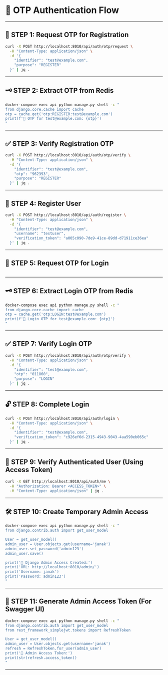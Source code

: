 # 🚀 OTP Authentication Flow
---

## 🧩 STEP 1: Request OTP for Registration

```bash
curl -X POST http://localhost:8010/api/auth/otp/request \
  -H "Content-Type: application/json" \
  -d '{
    "identifier": "test@example.com",
    "purpose": "REGISTER"
  }' | jq .
```

---

## 🗝️ STEP 2: Extract OTP from Redis

```bash
docker-compose exec api python manage.py shell -c "
from django.core.cache import cache
otp = cache.get('otp:REGISTER:test@example.com')
print(f'🔑 OTP for test@example.com: {otp}')
"
```

---

## ✅ STEP 3: Verify Registration OTP

```bash
curl -X POST http://localhost:8010/api/auth/otp/verify \
  -H "Content-Type: application/json" \
  -d '{
    "identifier": "test@example.com",
    "otp": "962393",
    "purpose": "REGISTER"
  }' | jq .
```

---

## 👤 STEP 4: Register User

```bash
curl -X POST http://localhost:8010/api/auth/register \
  -H "Content-Type: application/json" \
  -d '{
    "identifier": "test@example.com",
    "username": "testuser",
    "verification_token": "a005c090-7de9-41ce-89dd-d71911ce36ea"
  }' | jq .
```

---

## 🔐 STEP 5: Request OTP for Login

```bash

```

---

## 🗝️ STEP 6: Extract Login OTP from Redis

```bash
docker-compose exec api python manage.py shell -c "
from django.core.cache import cache
otp = cache.get('otp:LOGIN:test@example.com')
print(f'🔑 Login OTP for test@example.com: {otp}')
"
```

---

## ✅ STEP 7: Verify Login OTP

```bash
curl -X POST http://localhost:8010/api/auth/otp/verify \
  -H "Content-Type: application/json" \
  -d '{
    "identifier": "test@example.com",
    "otp": "011860",
    "purpose": "LOGIN"
  }' | jq .
```

---

## 🔓 STEP 8: Complete Login

```bash
curl -X POST http://localhost:8010/api/auth/login \
  -H "Content-Type: application/json" \
  -d '{
    "identifier": "test@example.com",
    "verification_token": "c926ef6d-2315-4943-9043-4aa590eb065c"
  }' | jq .
```

---

## 👤 STEP 9: Verify Authenticated User (Using Access Token)

```bash
curl -X GET http://localhost:8010/api/auth/me \
  -H "Authorization: Bearer <ACCESS_TOKEN>" \
  -H "Content-Type: application/json" | jq .
```

---

## 🛠️ STEP 10: Create Temporary Admin Access

```bash
docker-compose exec api python manage.py shell -c "
from django.contrib.auth import get_user_model

User = get_user_model()
admin_user = User.objects.get(username='janak')
admin_user.set_password('admin123')
admin_user.save()

print('🔑 Django Admin Access Created:')
print('URL: http://localhost:8010/admin/')
print('Username: janak')
print('Password: admin123')
"
```

---

## 🎫 STEP 11: Generate Admin Access Token (For Swagger UI)

```bash
docker-compose exec api python manage.py shell -c "
from django.contrib.auth import get_user_model
from rest_framework_simplejwt.tokens import RefreshToken

User = get_user_model()
admin_user = User.objects.get(username='janak')
refresh = RefreshToken.for_user(admin_user)
print('🎫 Admin Access Token:')
print(str(refresh.access_token))
"
```

---